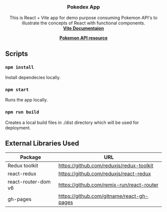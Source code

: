 <h3 align="center">Pokedex App</h3>

<p align="center">
 This is React + Vite app for demo purpose consuming Pokemon API's to illustrate the concepts of React with functional components.
  <br>
  <a href="https://vitejs.dev/guide/#trying-vite-online"><strong>Vite Documentaion</strong></a>
</p>

<p align="center">
<a href="https://pokeapi.co/docs/v2#pokemon"><strong>Pokemon API resource</strong></a>
<br>
</p>

## Scripts

### `npm install`

Install dependecies locally.

### `npm start`

Runs the app locally.

### `npm run build`

Creates a local build files in ./dist directory which will be used for deployment.

## External Libraries Used

| **Package**         | **URL**                                   |
| ------------------- | ----------------------------------------- |
| Redux toolkit       | https://github.com/reduxjs/redux-toolkit  |
| react-redux         | https://github.com/reduxjs/react-redux    |
| react-router-dom v6 | https://github.com/remix-run/react-router |
| gh-pages            | https://github.com/gitname/react-gh-pages |
